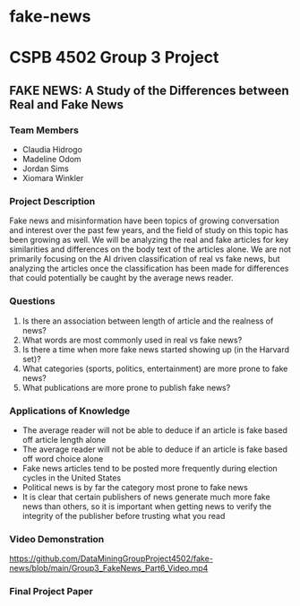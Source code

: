 # fake-news

# CSPB 4502 Group 3 Project

## FAKE NEWS: A Study of the Differences between Real and Fake News

### Team Members 
* Claudia Hidrogo
* Madeline Odom 
* Jordan Sims
* Xiomara Winkler

### Project Description

Fake news and misinformation have been topics of growing conversation and interest over the past few years, and the field of study on this topic has been growing as well. We will be analyzing the real and fake articles for key similarities and differences on the body text of the articles alone. We are not primarily focusing on the AI driven classification of real vs fake news, but analyzing the articles once the classification has been made for differences that could potentially be caught by the average news reader.


### Questions
1. Is there an association between length of article and the realness of news?
2. What words are most commonly used in real vs fake news?
3. Is there a time when more fake news started showing up (in the Harvard set)?
4. What categories (sports, politics, entertainment) are more prone to fake news?
5. What publications are more prone to publish fake news?

### Applications of Knowledge

- The average reader will not be able to deduce if an article is fake based off article length alone
- The average reader will not be able to deduce if an article is fake based off word choice alone
- Fake news articles tend to be posted more frequently during election cycles in the United States
- Political news is by far the category most prone to fake news
- It is clear that certain publishers of news generate much more fake news than others, so it is important when getting news to verify the integrity of the publisher before trusting what you read


### Video Demonstration
https://github.com/DataMiningGroupProject4502/fake-news/blob/main/Group3_FakeNews_Part6_Video.mp4

### Final Project Paper
